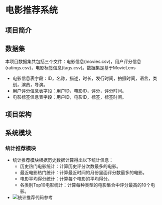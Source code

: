 # 电影推荐系统

## 项目简介

## 数据集

本项目数据集共包括三个文件：电影信息(movies.csv)，用户评分信息(ratings.csv)，电影标签信息(tags.csv)。数据集是基于MovieLens

  - 电影信息表字段：ID，名称，描述，时长，发行时间，拍摄时间，语言，类别，演员，导演。
  - 用户评分信息表字段：用户ID，电影ID，评分，评分时间。
  - 电影标签信息表字段：用户ID，电影ID，标签，标签时间。
  
## 项目架构


## 系统模块

### 统计推荐模块

  - 统计推荐模块根据历史数据计算得出以下统计信息：
    - 历史热门电影统计：计算历史评分次数最多的电影。
    - 最近电影热门统计：计算最近时间的月份里面评分数最多的电影。
    - 电影平均得分统计：计算每个电影的平均得分。
    - 各类别Top10电影统计：计算每种类型的电影集合中评分最高的10个电影。
  - ![统计推荐代码参考](./代码/统计推荐/StatisticsRecommender.scala)
  


